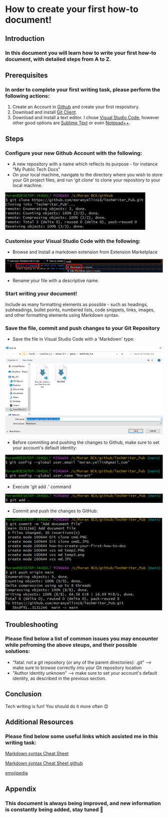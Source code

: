 # How to create your first how-to document!
## Introduction
### In this document you will learn how to write your first how-to document, with detailed steps from A to Z.
## Prerequisites
### In order to complete your first writing task, please perform the following actions:
1. Create an Account in [Github](https://github.com/join/) and create your first respository.
2. Download and install [Git Client](https://git-scm.com/downloads).
3. Download and install a text editor. I chose [Visual Studio Code](https://code.visualstudio.com/), however other good options are [Sublime Text](http://www.sublimetext.com/) or even [Notepad++](https://notepad-plus-plus.org/).
## Steps
### Configure your new Github Account with the following:
* A new repository with a name which reflects its purpose - for instance "My Public Tech Docs"
* On your local machine, navigate to the directory where you wish to store your Git project files, and run 'git clone' to clone your repository to your local machine.
  
![Alt text](Git%20clone%20cmd1.JPG)
### Customise your Visual Studio Code with the following:
* Browse and Install a markdown extension from Extension Marketplace
  
![Alt text](vcs%20md%20temp3.png)
* Rename your file with a descriptive name.
### Start writing your document!
Include as many formatting elements as possible - such as headings, subheadings, bullet points, numbered lists, code snippets, links, images, and other formatting elements using Markdown syntax.
### Save the file, commit and push changes to your Git Repository
* Save the file in Visual Studio Code with a 'Markdown' type:

![Alt text](save%20as%20markdown.PNG)
* Before commiting and pushing the changes to Github, make sure to set your account's default identity:
  
![Alt text](git%20config%20username1.PNG)
* Execute 'git add .' command

![Alt text](git%20add.PNG)
* Commit and push the changes to GitHub:

![Alt text](git%20commit%20and%20push.PNG)
## Troubleshooting
### Please find below a list of common issues you may encounter while pefroming the above steups, and their possible solutions:
* "fatal: not a git repository (or any of the parent directories): .git" --> make sure to browse correctly into your Git repository location
* "Author identity unknown" --> make sure to set your account's default identity, as described in the previous section.
## Conclusion
Tech writing is fun! You should do it more often 😊
## Additional Resources
### Please find below some useful links which assisted me in this writing task:
[Markdown syntax Cheat Sheet](https://www.markdownguide.org/cheat-sheet/)

[Markdown syntax Cheat Sheet github](https://github.com/adam-p/markdown-here/wiki/Markdown-Cheatsheet)

[emojipedia](https://emojipedia.org/)
## Appendix
### This document is always being improved, and new information is constantly being added, stay tuned 👀
